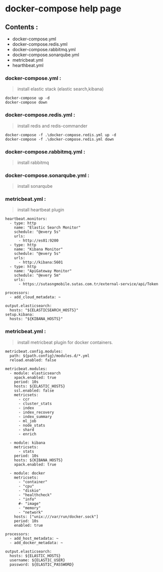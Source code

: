 # docker-compose help page

## Contents :

- docker-compose.yml
- docker-compose.redis.yml
- docker-compose.rabbitmq.yml
- docker-compose.sonarqube.yml
- metricbeat.yml
- hearthbeat.yml

### docker-compose.yml :

> install elastic stack (elastic search,kibana)

```
docker-compose up -d
docker-compose down
```

### docker-compose.redis.yml :

> install redis and redis-commander

```
docker-compose -f .\docker-compose.redis.yml up -d
docker-compose -f .\docker-compose.redis.yml down
```

### docker-compose.rabbitmq.yml :

> install rabbitmq

### docker-compose.sonarqube.yml :

> install sonarqube

### metricbeat.yml :

> install heartbeat plugin

```
heartbeat.monitors:
  - type: http
    name: "Elastic Search Monitor"
    schedule: "@every 5s"
    urls:
      - http://es01:9200
  - type: http
    name: "Kibana Monitor"
    schedule: "@every 5s"
    urls:
      - http://kibana:5601
  - type: http
    name: "ApiGateway Monitor"
    schedule: "@every 5m"
    urls:
      - https://sutasngmobile.sutas.com.tr/external-service/api/Token

processors:
  - add_cloud_metadata: ~

output.elasticsearch:
  hosts: "${ELASTICSEARCH_HOSTS}"
setup.kibana:
  hosts: "${KIBANA_HOSTS}"
```

### metricbeat.yml :

> install metricbeat plugin for docker containers.

```
metricbeat.config.modules:
  path: ${path.config}/modules.d/*.yml
  reload.enabled: false

metricbeat.modules:
  - module: elasticsearch
    xpack.enabled: true
    period: 10s
    hosts: ${ELASTIC_HOSTS}
    ssl.enabled: false
    metricsets:
      - ccr
      - cluster_stats
      - index
      - index_recovery
      - index_summary
      - ml_job
      - node_stats
      - shard
      - enrich

  - module: kibana
    metricsets:
      - stats
    period: 10s
    hosts: ${KIBANA_HOSTS}
    xpack.enabled: true

  - module: docker
    metricsets:
      - "container"
      - "cpu"
      - "diskio"
      - "healthcheck"
      - "info"
      #- "image"
      - "memory"
      - "network"
    hosts: ["unix:///var/run/docker.sock"]
    period: 10s
    enabled: true

processors:
  - add_host_metadata: ~
  - add_docker_metadata: ~

output.elasticsearch:
  hosts: ${ELASTIC_HOSTS}
  username: ${ELASTIC_USER}
  password: ${ELASTIC_PASSWORD}

```
